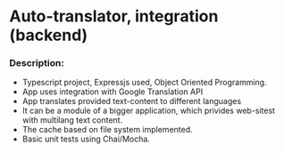 # Auto-translator, integration (backend)

### Description:
- Typescript project, Expressjs used, Object Oriented Programming.
- App uses integration with Google Translation API
- App translates provided text-content to different languages
- It can be a module of a bigger application, which privides web-sitest with multilang text content.
- The cache based on file system implemented.
- Basic unit tests using Chai/Mocha.
